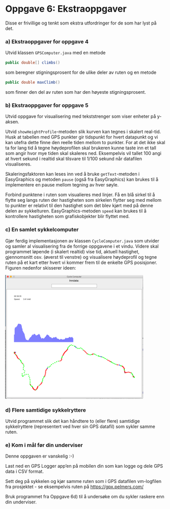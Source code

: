 # Oppgave 6: Ekstraoppgaver

Disse er frivillige og tenkt som ekstra utfordringer for de som har lyst på det.

### a) Ekstraoppgaver for oppgave 4

Utvid klassen `GPSComputer.java` med en metode

```java
public double[] climbs()
```

som beregner stigningsprosent for de ulike deler av ruten og en metode

```java
public double maxClimb()
```

som finner den del av ruten som har den høyeste stigningsprosent.

### b) Ekstraoppgaver for oppgave 5

Utvid oppgave for visualisering med tekststrenger som viser enheter på y-aksen.

Utvid `showHeightProfile`-metoden slik kurven kan tegnes i skalert real-tid. Husk at tabellen med GPS punkter gir tidspunkt for hvert datapunkt og vi kan utefra dette finne den reelle tiden mellom to punkter. For at det ikke skal ta for lang tid å tegne høydeprofilen skal brukeren kunne taste inn et tall som angir hvor mye tiden skal skaleres ned. Eksempelvis vil tallet 100 angi at hvert sekund i realtid skal tilsvare til 1/100 sekund når datafilen visualiseres.

Skaleringsfaktoren kan leses inn ved å bruke `getText`-metoden i EasyGraphics og metoden `pause` (også fra EasyGraphics) kan brukes til å implementere en pause mellom tegning av hver søyle.

Forbind punktene i ruten som visualieres med linjer. Få en blå sirkel til å flytte seg langs ruten der hastigheten som sirkelen flytter seg med mellom to punkter er relativt til den hastighet som det blev kjørt med på denne delen av sykkelturen. EasyGraphics-metoden `speed` kan brukes til å kontrollere hastigheten som grafiskobjekter blir flyttet med.

### c) En samlet sykkelcomputer

Gjør ferdig implementasjonen av klassen `CycleComputer.java` som utvider og samler al visualisering fra de forrige oppgavene i et vindu. Videre skal programmet løpende (i skalert realtid) vise tid, aktuell hastighet, gjennomsnitt osv. (øverst til venstre) og visualisere høydeprofil og tegne ruten på et kart etter hvert vi kommer frem til de enkelte GPS posisjoner. Figuren nedenfor skisserer ideen:

![](assets/markdown-img-paste-20180909131911330.png)

### d) Flere samtidige sykkelryttere

Utvid programmet slik det kan håndtere to (eller flere) samtidige sykkelryttere (representert ved hver sin GPS datafil) som sykler samme ruten.

### e) Kom i mål før din underviser

Denne oppgaven er vanskelig :-)

Last ned en GPS Logger app’en på mobilen din som kan logge og dele GPS data i CSV format.

Sett deg på sykkelen og kjør samme ruten som i GPS datafilen vm-logfilen fra prosjektet - se eksempelvis ruten på https://gpx.pelmers.com/

Bruk programmet fra Oppgave 6d) til å undersøke om du sykler raskere enn din underviser.
